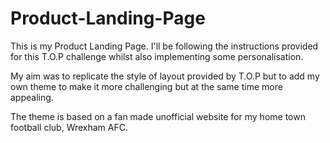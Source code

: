 # Product-Landing-Page

This is my Product Landing Page. I'll be following the instructions provided for this T.O.P challenge whilst also implementing some personalisation. 

My aim was to replicate the style of layout provided by T.O.P but to add my own theme to make it more challenging but at the same time more appealing.

The theme is based on a fan made unofficial website for my home town football club, Wrexham AFC.
